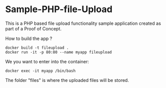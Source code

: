 # Sample-PHP-file-Upload


This is a PHP based file upload functionality sample application created as part of a Proof of Concept.

How to build the app ?

```
docker build -t fileupload . 
docker run -it -p 80:80 --name myapp fileupload 

```

We you want to enter into the container:

```
docker exec -it myapp /bin/bash
```

The folder "files" is where the uploaded files will be stored.
